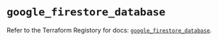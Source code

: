 # `google_firestore_database`

Refer to the Terraform Registory for docs: [`google_firestore_database`](https://registry.terraform.io/providers/hashicorp/google/5.26.0/docs/resources/firestore_database).
